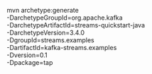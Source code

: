 mvn archetype:generate \
    -DarchetypeGroupId=org.apache.kafka \
    -DarchetypeArtifactId=streams-quickstart-java \
    -DarchetypeVersion=3.4.0 \
    -DgroupId=streams.examples \
    -DartifactId=kafka-streams.examples \
    -Dversion=0.1 \
    -Dpackage=tap